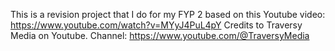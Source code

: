 This is a revision project that I do for my FYP 2 based on this Youtube video: https://www.youtube.com/watch?v=MYyJ4PuL4pY
Credits to Traversy Media on Youtube. Channel: https://www.youtube.com/@TraversyMedia
